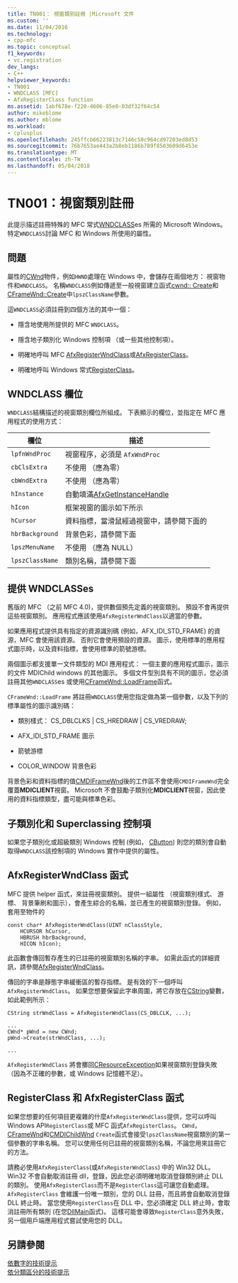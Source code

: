 ```yaml
---
title: TN001： 視窗類別註冊 |Microsoft 文件
ms.custom: ''
ms.date: 11/04/2016
ms.technology:
- cpp-mfc
ms.topic: conceptual
f1_keywords:
- vc.registration
dev_langs:
- C++
helpviewer_keywords:
- TN001
- WNDCLASS [MFC]
- AfxRegisterClass function
ms.assetid: 1abf678e-f220-4606-85e0-03df32f64c54
author: mikeblome
ms.author: mblome
ms.workload:
- cplusplus
ms.openlocfilehash: 245ffcb66223813c7146c50c964cd97203ed8d53
ms.sourcegitcommit: 76b7653ae443a2b8eb1186b789f8503609d6453e
ms.translationtype: MT
ms.contentlocale: zh-TW
ms.lasthandoff: 05/04/2018
---
```

# <a name="tn001-window-class-registration"></a>TN001：視窗類別註冊
此提示描述註冊特殊的 MFC 常式[WNDCLASS](http://msdn.microsoft.com/library/windows/desktop/ms633576)es 所需的 Microsoft Windows。 特定`WNDCLASS`討論 MFC 和 Windows 所使用的屬性。  
  
## <a name="the-problem"></a>問題  
 屬性的[CWnd](../mfc/reference/cwnd-class.md)物件，例如`HWND`處理在 Windows 中，會儲存在兩個地方： 視窗物件和`WNDCLASS`。 名稱`WNDCLASS`例如傳遞至一般視窗建立函式[cwnd:: Create](../mfc/reference/cwnd-class.md#create)和[CFrameWnd::Create](../mfc/reference/cframewnd-class.md#create)中`lpszClassName`參數。  
  
 這`WNDCLASS`必須註冊到四個方法的其中一個：  
  
-   隱含地使用所提供的 MFC `WNDCLASS`。  
  
-   隱含地子類別化 Windows 控制項 （或一些其他控制項）。  
  
-   明確地呼叫 MFC [AfxRegisterWndClass](../mfc/reference/application-information-and-management.md#afxregisterwndclass)或[AfxRegisterClass](../mfc/reference/application-information-and-management.md#afxregisterclass)。  
  
-   明確地呼叫 Windows 常式[RegisterClass](http://msdn.microsoft.com/library/windows/desktop/ms633586)。  
  
## <a name="wndclass-fields"></a>WNDCLASS 欄位  
 `WNDCLASS`結構描述的視窗類別欄位所組成。 下表顯示的欄位，並指定在 MFC 應用程式的使用方式：  
  
|欄位|描述|  
|-----------|-----------------|  
|`lpfnWndProc`|視窗程序，必須是 `AfxWndProc`|  
|`cbClsExtra`|不使用 （應為零）|  
|`cbWndExtra`|不使用 （應為零）|  
|`hInstance`|自動填滿[AfxGetInstanceHandle](../mfc/reference/application-information-and-management.md#afxgetinstancehandle)|  
|`hIcon`|框架視窗的圖示如下所示|  
|`hCursor`|資料指標，當滑鼠經過視窗中，請參閱下面的|  
|`hbrBackground`|背景色彩，請參閱下面|  
|`lpszMenuName`|不使用 （應為 NULL）|  
|`lpszClassName`|類別名稱，請參閱下面|  
  
## <a name="provided-wndclasses"></a>提供 WNDCLASSes  
 舊版的 MFC （之前 MFC 4.0)，提供數個預先定義的視窗類別。 預設不會再提供這些視窗類別。 應用程式應該使用`AfxRegisterWndClass`以適當的參數。  
  
 如果應用程式提供具有指定的資源識別碼 (例如，AFX_IDI_STD_FRAME) 的資源，MFC 會使用該資源。 否則它會使用預設的資源。 圖示，使用標準的應用程式圖示時，以及資料指標，會使用標準的箭號游標。  
  
 兩個圖示都支援單一文件類型的 MDI 應用程式： 一個主要的應用程式圖示，圖示的文件 MDIChild windows 的其他圖示。 多個文件型別具有不同的圖示，您必須註冊其他`WNDCLASS`es 或使用[CFrameWnd::LoadFrame](../mfc/reference/cframewnd-class.md#loadframe)函式。  
  
 `CFrameWnd::LoadFrame` 將註冊`WNDCLASS`使用您指定做為第一個參數，以及下列的標準屬性的圖示識別碼：  
  
-   類別樣式： CS_DBLCLKS &#124; CS_HREDRAW &#124; CS_VREDRAW;  
  
-   AFX_IDI_STD_FRAME 圖示  
  
-   箭號游標  
  
-   COLOR_WINDOW 背景色彩  
  
 背景色彩和資料指標的值[CMDIFrameWnd](../mfc/reference/cmdiframewnd-class.md)後的工作區不會使用`CMDIFrameWnd`完全覆蓋**MDICLIENT**視窗。 Microsoft 不會鼓勵子類別化**MDICLIENT**視窗，因此使用的資料指標類型，盡可能與標準色彩。  
  
## <a name="subclassing-and-superclassing-controls"></a>子類別化和 Superclassing 控制項  
 如果您子類別化或超級類別 Windows 控制 (例如， [CButton](../mfc/reference/cbutton-class.md)) 則您的類別會自動取得`WNDCLASS`該控制項的 Windows 實作中提供的屬性。  
  
## <a name="the-afxregisterwndclass-function"></a>AfxRegisterWndClass 函式  
 MFC 提供 helper 函式，來註冊視窗類別。 提供一組屬性 （視窗類別樣式、 游標、 背景筆刷和圖示），會產生綜合的名稱，並已產生的視窗類別登錄。 例如，套用至物件的  
  
```  
const char* AfxRegisterWndClass(UINT nClassStyle,
    HCURSOR hCursor,
    HBRUSH hbrBackground,
    HICON hIcon);
```  
  
 此函數會傳回暫存產生的已註冊的視窗類別名稱的字串。 如需此函式的詳細資訊，請參閱[AfxRegisterWndClass](../mfc/reference/application-information-and-management.md#afxregisterwndclass)。  
  
 傳回的字串是靜態字串緩衝區的暫存指標。 是有效的下一個呼叫`AfxRegisterWndClass`。 如果您想要保留此字串周圍，將它存放在[CString](../atl-mfc-shared/using-cstring.md)變數，如此範例所示：  
  
```  
CString strWndClass = AfxRegisterWndClass(CS_DBLCLK, ...);

...  
CWnd* pWnd = new CWnd;  
pWnd->Create(strWndClass, ...);

...  
```  
  
 `AfxRegisterWndClass` 將會擲回[CResourceException](../mfc/reference/cresourceexception-class.md)如果視窗類別登錄失敗 （因為不正確的參數，或 Windows 記憶體不足）。  
  
## <a name="the-registerclass-and-afxregisterclass-functions"></a>RegisterClass 和 AfxRegisterClass 函式  
 如果您想要的任何項目更複雜的什麼`AfxRegisterWndClass`提供，您可以呼叫 Windows API`RegisterClass`或 MFC 函式`AfxRegisterClass`。 `CWnd`， [CFrameWnd](../mfc/reference/cframewnd-class.md)和[CMDIChildWnd](../mfc/reference/cmdichildwnd-class.md) `Create`函式會接受`lpszClassName`視窗類別的第一個參數的字串名稱。 您可以使用任何已註冊的視窗類別名稱，不論您用來註冊它的方法。  
  
 請務必使用`AfxRegisterClass`(或`AfxRegisterWndClass`) 中的 Win32 DLL。 Win32 不會自動取消註冊 dll，登錄，因此您必須明確地取消登錄類別終止 DLL 的類別。 使用`AfxRegisterClass`而不是`RegisterClass`這可讓您自動處理。 `AfxRegisterClass` 會維護一份唯一類別，您的 DLL 註冊，而且將會自動取消登錄 DLL 終止時。 當您使用`RegisterClass`在 DLL 中，您必須確定 DLL 終止時，會取消註冊所有類別 (在您[DllMain](http://msdn.microsoft.com/library/windows/desktop/ms682583)函式)。 這樣可能會導致`RegisterClass`意外失敗，另一個用戶端應用程式嘗試使用您的 DLL。  
  
## <a name="see-also"></a>另請參閱  
 [依數字的技術提示](../mfc/technical-notes-by-number.md)   
 [依分類區分的技術提示](../mfc/technical-notes-by-category.md)

